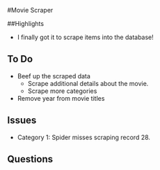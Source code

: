 #Movie Scraper

##Highlights
* I finally got it to scrape items into the database!

## To Do
* Beef up the scraped data
    * Scrape additional details about the movie.
    * Scrape more categories
* Remove year from movie titles

## Issues
* Category 1: Spider misses scraping record 28.

## Questions